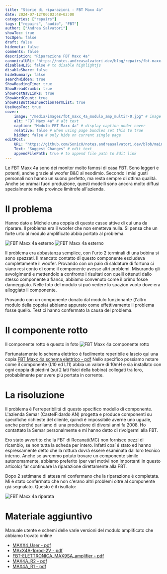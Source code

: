 ```yaml
---
title: "Storie di riparazioni - FBT Maxx 4a"
date: 2024-07-12T00:03:48+02:00
categories: ["repairs"]
tags: ["repairs", "audio", "FBT"]
author: ["Andrea Salvatori"]
showToc: true
TocOpen: false
draft: false
hidemeta: false
comments: false
description: "Riparazione FBT Maxx 4a"
canonicalURL: "https://notes.andreasalvatori.dev/blog/repairs/fbt-maxx-4a/"
disableHLJS: false # to disable highlightjs
disableShare: false
hideSummary: false
searchHidden: true
ShowReadingTime: true
ShowBreadCrumbs: true
ShowPostNavLinks: true
ShowWordCount: true
ShowRssButtonInSectionTermList: true
UseHugoToc: true
cover:
    image: "/media/images/fbt_maxx_4a_modulo_amp_multir-0.jpg" # image path/url
    alt: "FBT Maxx 4a" # alt text
    caption: "Modulo FBT Maxx 4a" # display caption under cover
    relative: false # when using page bundles set this to true
    hidden: false # only hide on current single page
editPost:
    URL: "https://github.com/Sonic0/notes.andreasalvatori.dev/blob/main/content"
    Text: "Suggest Changes" # edit text
    appendFilePath: true # to append file path to Edit link
---
```


Le FBT Maxx 4a sono dei monitor molto famosi di casa FBT. Sono leggeri e potenti, anche grazie al woofer B&C al neodimio.<!--more--> Secondo i miei gusti personali non hanno un suono perfetto, ma resta sempre di ottima qualitá. Anche se oramai fuori produzione, questi modelli sono ancora molto diffusi specialmente nelle province limitrofe all'azienda.

# Il problema

Hanno dato a Michele una coppia di queste casse attive di cui una da riparare. Il problema era il woofer che non emetteva nulla. Si pensa che un forte urto al modulo amplificato abbia portato al problema.

![FBT Maxx 4a esterno](/media/images/fbt_maxx_4a_modulo_amp_multir-0.jpeg "Esterno del modulo amplificato")
![FBT Maxx 4a esterno](/media/images/fbt_maxx_4a_modulo_amp_multir-1.jpg "Interno del modulo amplificato")

Il problema era abbastanza semplice, con l'urto 2 terminali di una bobina si sono spezzati. Il mancato contatto di questo componente escludeva completamente il woofer. Provando con un paio di saldature di fortuna ci siano resi conto di come il componente avesse altri problemi. Misurando gli avvolgimenti e mettendolo a confronto i risultati con quelli ottenuti dallo stesso componente a fianco, abbiamo convenuto come il primo fosse danneggiato. 
Nelle foto del modulo si puó vedere lo spazion vuoto dove era alloggiato il componente.

Provando con un componente donato dal modulo funzionante (l'altro modulo della coppia) abbiamo appurato come effettivamente il problema fosse quello. Test ci hanno confermato la causa del problema. 

# Il componente rotto

Il componente rotto é questo in foto
![FBT Maxx 4a componente rotto](/media/images/fbt_maxx_4a_modulo_amp_induttanza_rotta_multir.jpg "Componente rotto")

Fortunatamente lo schema elettrico é facilmente reperibile e lascio qui una copia
[FBT Maxx 4a schema elettrico - pdf](/media/documents/fbt-prod-maxx-4a-schema-elettrico.pdf)
Nello specifico possiamo notare come il componente (L10 ed L11) abbia un valore di 10mH e sia installato con ogni coppia di piedini (sui 2 lati fisici della bobina) collegati tra loro, probabilmente per avere piú portata in corrente.

# La risoluzione

Il problema é l'erreperibilitá di questo specifico modello di componente. L'azienda Semar (CastelFidardo AN) progetta e produce componenti su specifiche richieste del cliente, quindi é impossibile averne uno uguale, anche perché parliamo di una produzione di diversi anni fa 2008. Ho contattato la Semar personalmente e mi hanno detto di rivolgermi alla FBT.

Ero stato avvertito che la FBT di Recanati(MC) non fornisce pezzi di ricambio, se non tutta la scheda per intero. Infatti cosí é stato ed hanno espressamente detto che la rottura dovrá essere esaminata dal loro tecnico interno. Anche se avremmo potuto trovare un componente simile autonomamente, abbiamo preferito (per vari motivi non importanti in questo articolo) far continuare la riparazione direttamente alla FBT.

Dopo 2 settimane di attesa mi confermano che la riparazione é completata. Mi é stato confermato che non c'erano altri problemi oltre al componente giá segnalato. Questo é il risultato:

![FBT Maxx 4a riparata](/media/images/fbt_maxx_4a_modulo_amp_riparato.jpg "Componente sostituito")

# Materiale aggiuntivo

Manuale utente e schemi delle varie versioni del modulo amplificato che abbiamo trovato online
- [MAXX4_User - pdf](/media/documents/MAXX4_User.pdf)
- [MAxX4A-1prod-2V - pdf](/media/documents/MAxX4A-1prod-2V.pdf)
- [FBT-ELETTRONICA_MAX9SA_amplifier - pdf](/media/documents/FBT-ELETTRONICA_MAX9SA_amplifier.pdf)
- [MAX4A_R2 - pdf](/media/documents/MAX4A_R2.pdf)
- [MAX4A_R1 - pdf](/media/documents/MAX4A_R1.pdf)